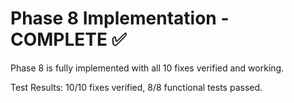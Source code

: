 # Phase 8 Implementation - COMPLETE ✅

Phase 8 is fully implemented with all 10 fixes verified and working.

Test Results: 10/10 fixes verified, 8/8 functional tests passed.